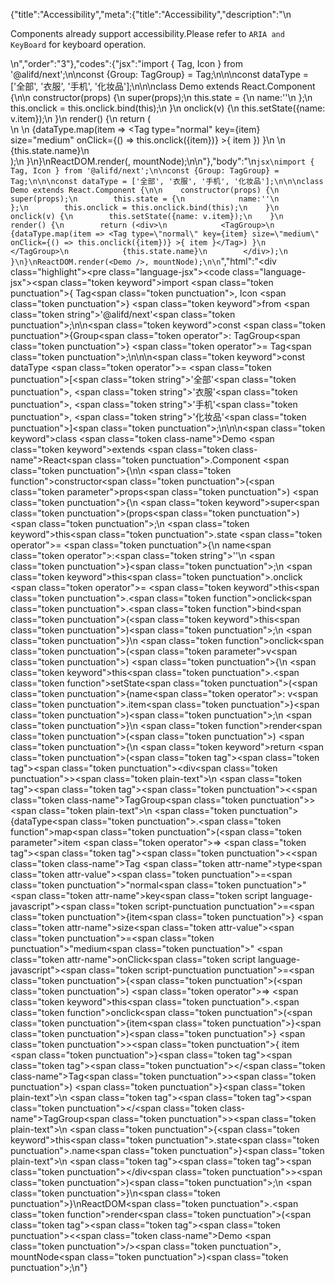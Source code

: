 {"title":"Accessibility","meta":{"title":"Accessibility","description":"\n<p>Components already support accessibility.Please refer to <code>ARIA and KeyBoard</code> for keyboard operation.</p>\n","order":"3"},"codes":{"jsx":"import { Tag, Icon } from '@alifd/next';\n\nconst {Group: TagGroup} = Tag;\n\n\nconst dataType = ['全部', '衣服', '手机', '化妆品'];\n\n\nclass Demo extends React.Component {\n\n    constructor(props) {\n        super(props);\n        this.state = {\n            name:''\n        };\n        this.onclick = this.onclick.bind(this);\n    }\n    onclick(v) {\n        this.setState({name: v.item});\n    }\n    render() {\n        return (<div>\n            <TagGroup>\n                {dataType.map(item => <Tag type=\"normal\" key={item} size=\"medium\"  onClick={() => this.onclick({item})} >{ item }</Tag>) }\n            </TagGroup>\n            {this.state.name}\n        </div>);\n    }\n}\nReactDOM.render(<Demo />, mountNode);\n\n"},"body":"\n````jsx\nimport { Tag, Icon } from '@alifd/next';\n\nconst {Group: TagGroup} = Tag;\n\n\nconst dataType = ['全部', '衣服', '手机', '化妆品'];\n\n\nclass Demo extends React.Component {\n\n    constructor(props) {\n        super(props);\n        this.state = {\n            name:''\n        };\n        this.onclick = this.onclick.bind(this);\n    }\n    onclick(v) {\n        this.setState({name: v.item});\n    }\n    render() {\n        return (<div>\n            <TagGroup>\n                {dataType.map(item => <Tag type=\"normal\" key={item} size=\"medium\"  onClick={() => this.onclick({item})} >{ item }</Tag>) }\n            </TagGroup>\n            {this.state.name}\n        </div>);\n    }\n}\nReactDOM.render(<Demo />, mountNode);\n\n````","html":"<script>(function(){'use strict';\n\nvar _createClass = function () { function defineProperties(target, props) { for (var i = 0; i < props.length; i++) { var descriptor = props[i]; descriptor.enumerable = descriptor.enumerable || false; descriptor.configurable = true; if (\"value\" in descriptor) descriptor.writable = true; Object.defineProperty(target, descriptor.key, descriptor); } } return function (Constructor, protoProps, staticProps) { if (protoProps) defineProperties(Constructor.prototype, protoProps); if (staticProps) defineProperties(Constructor, staticProps); return Constructor; }; }();\n\nvar _next = require('@alifd/next');\n\nfunction _classCallCheck(instance, Constructor) { if (!(instance instanceof Constructor)) { throw new TypeError(\"Cannot call a class as a function\"); } }\n\nfunction _possibleConstructorReturn(self, call) { if (!self) { throw new ReferenceError(\"this hasn't been initialised - super() hasn't been called\"); } return call && (typeof call === \"object\" || typeof call === \"function\") ? call : self; }\n\nfunction _inherits(subClass, superClass) { if (typeof superClass !== \"function\" && superClass !== null) { throw new TypeError(\"Super expression must either be null or a function, not \" + typeof superClass); } subClass.prototype = Object.create(superClass && superClass.prototype, { constructor: { value: subClass, enumerable: false, writable: true, configurable: true } }); if (superClass) Object.setPrototypeOf ? Object.setPrototypeOf(subClass, superClass) : subClass.__proto__ = superClass; }\n\nvar TagGroup = _next.Tag.Group;\n\n\nvar dataType = ['全部', '衣服', '手机', '化妆品'];\n\nvar Demo = function (_React$Component) {\n    _inherits(Demo, _React$Component);\n\n    function Demo(props) {\n        _classCallCheck(this, Demo);\n\n        var _this = _possibleConstructorReturn(this, (Demo.__proto__ || Object.getPrototypeOf(Demo)).call(this, props));\n\n        _this.state = {\n            name: ''\n        };\n        _this.onclick = _this.onclick.bind(_this);\n        return _this;\n    }\n\n    _createClass(Demo, [{\n        key: 'onclick',\n        value: function onclick(v) {\n            this.setState({ name: v.item });\n        }\n    }, {\n        key: 'render',\n        value: function render() {\n            var _this2 = this;\n\n            return React.createElement(\n                'div',\n                null,\n                React.createElement(\n                    TagGroup,\n                    null,\n                    dataType.map(function (item) {\n                        return React.createElement(\n                            _next.Tag,\n                            { type: 'normal', key: item, size: 'medium', onClick: function onClick() {\n                                    return _this2.onclick({ item: item });\n                                } },\n                            item\n                        );\n                    })\n                ),\n                this.state.name\n            );\n        }\n    }]);\n\n    return Demo;\n}(React.Component);\n\nReactDOM.render(React.createElement(Demo, null), mountNode);})()</script><div class=\"highlight\"><pre class=\"language-jsx\"><code class=\"language-jsx\"><span class=\"token keyword\">import</span> <span class=\"token punctuation\">{</span> Tag<span class=\"token punctuation\">,</span> Icon <span class=\"token punctuation\">}</span> <span class=\"token keyword\">from</span> <span class=\"token string\">'@alifd/next'</span><span class=\"token punctuation\">;</span>\n\n<span class=\"token keyword\">const</span> <span class=\"token punctuation\">{</span>Group<span class=\"token operator\">:</span> TagGroup<span class=\"token punctuation\">}</span> <span class=\"token operator\">=</span> Tag<span class=\"token punctuation\">;</span>\n\n\n<span class=\"token keyword\">const</span> dataType <span class=\"token operator\">=</span> <span class=\"token punctuation\">[</span><span class=\"token string\">'全部'</span><span class=\"token punctuation\">,</span> <span class=\"token string\">'衣服'</span><span class=\"token punctuation\">,</span> <span class=\"token string\">'手机'</span><span class=\"token punctuation\">,</span> <span class=\"token string\">'化妆品'</span><span class=\"token punctuation\">]</span><span class=\"token punctuation\">;</span>\n\n\n<span class=\"token keyword\">class</span> <span class=\"token class-name\">Demo</span> <span class=\"token keyword\">extends</span> <span class=\"token class-name\">React<span class=\"token punctuation\">.</span>Component</span> <span class=\"token punctuation\">{</span>\n\n    <span class=\"token function\">constructor</span><span class=\"token punctuation\">(</span><span class=\"token parameter\">props</span><span class=\"token punctuation\">)</span> <span class=\"token punctuation\">{</span>\n        <span class=\"token keyword\">super</span><span class=\"token punctuation\">(</span>props<span class=\"token punctuation\">)</span><span class=\"token punctuation\">;</span>\n        <span class=\"token keyword\">this</span><span class=\"token punctuation\">.</span>state <span class=\"token operator\">=</span> <span class=\"token punctuation\">{</span>\n            name<span class=\"token operator\">:</span><span class=\"token string\">''</span>\n        <span class=\"token punctuation\">}</span><span class=\"token punctuation\">;</span>\n        <span class=\"token keyword\">this</span><span class=\"token punctuation\">.</span>onclick <span class=\"token operator\">=</span> <span class=\"token keyword\">this</span><span class=\"token punctuation\">.</span><span class=\"token function\">onclick</span><span class=\"token punctuation\">.</span><span class=\"token function\">bind</span><span class=\"token punctuation\">(</span><span class=\"token keyword\">this</span><span class=\"token punctuation\">)</span><span class=\"token punctuation\">;</span>\n    <span class=\"token punctuation\">}</span>\n    <span class=\"token function\">onclick</span><span class=\"token punctuation\">(</span><span class=\"token parameter\">v</span><span class=\"token punctuation\">)</span> <span class=\"token punctuation\">{</span>\n        <span class=\"token keyword\">this</span><span class=\"token punctuation\">.</span><span class=\"token function\">setState</span><span class=\"token punctuation\">(</span><span class=\"token punctuation\">{</span>name<span class=\"token operator\">:</span> v<span class=\"token punctuation\">.</span>item<span class=\"token punctuation\">}</span><span class=\"token punctuation\">)</span><span class=\"token punctuation\">;</span>\n    <span class=\"token punctuation\">}</span>\n    <span class=\"token function\">render</span><span class=\"token punctuation\">(</span><span class=\"token punctuation\">)</span> <span class=\"token punctuation\">{</span>\n        <span class=\"token keyword\">return</span> <span class=\"token punctuation\">(</span><span class=\"token tag\"><span class=\"token tag\"><span class=\"token punctuation\">&lt;</span>div</span><span class=\"token punctuation\">></span></span><span class=\"token plain-text\">\n            </span><span class=\"token tag\"><span class=\"token tag\"><span class=\"token punctuation\">&lt;</span><span class=\"token class-name\">TagGroup</span></span><span class=\"token punctuation\">></span></span><span class=\"token plain-text\">\n                </span><span class=\"token punctuation\">{</span>dataType<span class=\"token punctuation\">.</span><span class=\"token function\">map</span><span class=\"token punctuation\">(</span><span class=\"token parameter\">item</span> <span class=\"token operator\">=></span> <span class=\"token tag\"><span class=\"token tag\"><span class=\"token punctuation\">&lt;</span><span class=\"token class-name\">Tag</span></span> <span class=\"token attr-name\">type</span><span class=\"token attr-value\"><span class=\"token punctuation\">=</span><span class=\"token punctuation\">\"</span>normal<span class=\"token punctuation\">\"</span></span> <span class=\"token attr-name\">key</span><span class=\"token script language-javascript\"><span class=\"token script-punctuation punctuation\">=</span><span class=\"token punctuation\">{</span>item<span class=\"token punctuation\">}</span></span> <span class=\"token attr-name\">size</span><span class=\"token attr-value\"><span class=\"token punctuation\">=</span><span class=\"token punctuation\">\"</span>medium<span class=\"token punctuation\">\"</span></span>  <span class=\"token attr-name\">onClick</span><span class=\"token script language-javascript\"><span class=\"token script-punctuation punctuation\">=</span><span class=\"token punctuation\">{</span><span class=\"token punctuation\">(</span><span class=\"token punctuation\">)</span> <span class=\"token operator\">=></span> <span class=\"token keyword\">this</span><span class=\"token punctuation\">.</span><span class=\"token function\">onclick</span><span class=\"token punctuation\">(</span><span class=\"token punctuation\">{</span>item<span class=\"token punctuation\">}</span><span class=\"token punctuation\">)</span><span class=\"token punctuation\">}</span></span> <span class=\"token punctuation\">></span></span><span class=\"token punctuation\">{</span> item <span class=\"token punctuation\">}</span><span class=\"token tag\"><span class=\"token tag\"><span class=\"token punctuation\">&lt;/</span><span class=\"token class-name\">Tag</span></span><span class=\"token punctuation\">></span></span><span class=\"token punctuation\">)</span> <span class=\"token punctuation\">}</span><span class=\"token plain-text\">\n            </span><span class=\"token tag\"><span class=\"token tag\"><span class=\"token punctuation\">&lt;/</span><span class=\"token class-name\">TagGroup</span></span><span class=\"token punctuation\">></span></span><span class=\"token plain-text\">\n            </span><span class=\"token punctuation\">{</span><span class=\"token keyword\">this</span><span class=\"token punctuation\">.</span>state<span class=\"token punctuation\">.</span>name<span class=\"token punctuation\">}</span><span class=\"token plain-text\">\n        </span><span class=\"token tag\"><span class=\"token tag\"><span class=\"token punctuation\">&lt;/</span>div</span><span class=\"token punctuation\">></span></span><span class=\"token punctuation\">)</span><span class=\"token punctuation\">;</span>\n    <span class=\"token punctuation\">}</span>\n<span class=\"token punctuation\">}</span>\nReactDOM<span class=\"token punctuation\">.</span><span class=\"token function\">render</span><span class=\"token punctuation\">(</span><span class=\"token tag\"><span class=\"token tag\"><span class=\"token punctuation\">&lt;</span><span class=\"token class-name\">Demo</span></span> <span class=\"token punctuation\">/></span></span><span class=\"token punctuation\">,</span> mountNode<span class=\"token punctuation\">)</span><span class=\"token punctuation\">;</span>\n</code></pre></div>"}